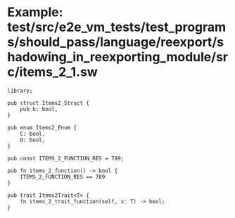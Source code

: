 # Example: test/src/e2e_vm_tests/test_programs/should_pass/language/reexport/shadowing_in_reexporting_module/src/items_2_1.sw

```sway
library;

pub struct Items2_Struct {
    pub b: bool,
}

pub enum Items2_Enum {
    C: bool,
    D: bool,
}

pub const ITEMS_2_FUNCTION_RES = 789;

pub fn items_2_function() -> bool {
    ITEMS_2_FUNCTION_RES == 789
}

pub trait Items2Trait<T> {
    fn items_2_trait_function(self, x: T) -> bool;
}

```
